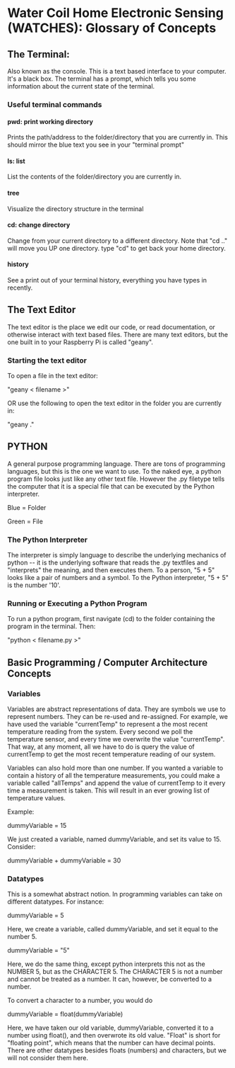 # Water Coil Home Electronic Sensing (WATCHES): Glossary of Concepts

## The Terminal:
Also known as the console. This is a text based interface to your computer. It's a black box. The terminal has a prompt, which tells you some information about the current state of the terminal.


### Useful terminal commands

#### pwd: print working directory
Prints the path/address to the folder/directory that you are currently in. This should mirror the blue text you see in your "terminal prompt"

#### ls: list
List the contents of the folder/directory you are currently in. 

#### tree
Visualize the directory structure in the terminal

#### cd: change directory
Change from your current directory to a different directory. Note that "cd .." will move you UP one directory. type "cd" to get back your home directory.

#### history
See a print out of your terminal history, everything you have types in recently. 

## The Text Editor
The text editor is the place we edit our code, or read documentation, or otherwise interact with text based files. There are many text editors, but the one built in to your Raspberry Pi is called "geany". 

### Starting the text editor
To open a file in the text editor:

"geany  < filename >"

OR use the following to open the text editor in the folder you are currently in:

"geany ."

## PYTHON
A general purpose programming language. There are tons of programming languages, but this is the one we want to use. To the naked eye, a python program file looks just like any other text file. However the .py filetype tells the computer that it is a special file that can be executed by the Python interpreter.

Blue = Folder

Green = File

### The Python Interpreter
The interpreter is simply language to describe the underlying mechanics of python -- it is the underlying software that reads the .py textfiles and "interprets" the meaning, and then executes them. To a person, "5 + 5" looks like a pair of numbers and a symbol. To the Python interpreter, "5 + 5" is the number '10'.

### Running or Executing a Python Program
To run a python program, first navigate (cd) to the folder containing the program in the terminal. Then:

"python < filename.py >"

## Basic Programming / Computer Architecture Concepts

### Variables

Variables are abstract representations of data. They are symbols we use to represent numbers. They can be re-used and re-assigned. For example, we have used the variable "currentTemp" to represent a the most recent temperature reading from the system. Every second we poll the temperature sensor, and every time we overwrite the value "currentTemp". That way, at any moment, all we have to do is query the value of currentTemp to get the most recent temperature reading of our system. 

Variables can also hold more than one number. If you wanted a variable to contain a history of all the temperature measurements, you could make a variable called "allTemps" and append the value of currentTemp to it every time a measurement is taken. This will result in an ever growing list of temperature values.

Example:

dummyVariable = 15

We just created a variable, named dummyVariable, and set its value to 15. Consider:

dummyVariable + dummyVariable = 30

### Datatypes
This is a somewhat abstract notion. In programming variables can take on different datatypes. For instance:

dummyVariable = 5

Here, we create a variable, called dummyVariable, and set it equal to the number 5. 

dummyVariable = "5"

Here, we do the same thing, except python interprets this not as the NUMBER 5, but as the CHARACTER 5. The CHARACTER 5 is not a number and cannot be treated as a number. It can, however, be converted to a number. 

To convert a character to a number, you would do

dummyVariable = float(dummyVariable)

Here, we have taken our old variable, dummyVariable, converted it to a number using float(), and then overwrote its old value. "Float" is short for "floating point", which means that the number can have decimal points. There are other datatypes besides floats (numbers) and characters, but we will not consider them here.

